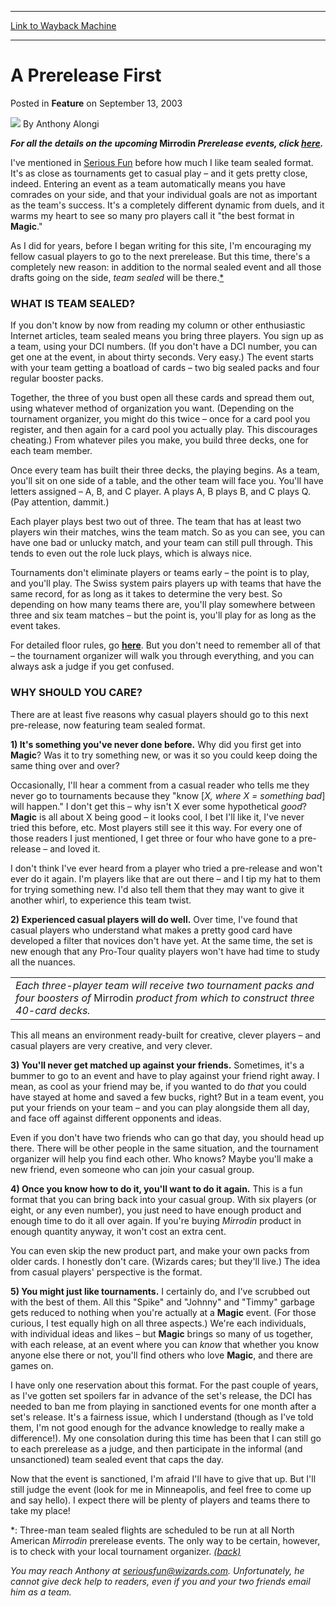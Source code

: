 
---
[Link to Wayback Machine](https://web.archive.org/web/20211019031347/https://magic.wizards.com/en/articles/archive/feature/prerelease-first-2003-09-13)

[_metadata_:author]:- "Anthony Alongi"
[_metadata_:description]:- "For all the details on the upcoming Mirrodin Prerelease events, click here. I've mentioned in Serious Fun before how much I like team sealed format. It's as close as tournaments get to casual play – and it gets pretty close, indeed. Entering an event as a team automatically means you have comrades on your side, and that your individual goals are not as important as the team's"
[_metadata_:generator]:- "Drupal 7 (http://drupal.org)"
[_metadata_:node]:- "630726"
[_metadata_:publish_date]:- "2003-09-13"
[_metadata_:source]:- "div-main-content"
[_metadata_:title]:- "A Prerelease First"
[_metadata_:wayback_capture_timestamp]:- "2021-10-19 03:13:47"
[_metadata_:wayback_raw_url]:- "https://web.archive.org/web/20211019031347id_/https://magic.wizards.com/en/articles/archive/feature/prerelease-first-2003-09-13"
[_metadata_:wayback_url]:- "https://magic.wizards.com/en/articles/archive/feature/prerelease-first-2003-09-13"
---


A Prerelease First
==================



 Posted in **Feature**
 on September 13, 2003 






![](https://media.magic.wizards.com/styles/auth_small/public/images/person/authorpic_anthonyalongi.jpg)
By Anthony Alongi











***For all the details on the upcoming* Mirrodin *Prerelease events, click [here](http://archive.wizards.com/default.asp?x=events/magic/prereleases).*** 

I've mentioned in [Serious Fun](http://archive.wizards.com/Magic/Magazine/Article.aspx?x=mtgcom/columnarchive&column=SeriousFun) before how much I like team sealed format. It's as close as tournaments get to casual play – and it gets pretty close, indeed. Entering an event as a team automatically means you have comrades on your side, and that your individual goals are not as important as the team's success. It's a completely different dynamic from duels, and it warms my heart to see so many pro players call it "the best format in **Magic**."

As I did for years, before I began writing for this site, I'm encouraging my fellow casual players to go to the next prerelease. But this time, there's a completely new reason: in addition to the normal sealed event and all those drafts going on the side, *team sealed* will be there.[\*](#footnote)

### WHAT IS TEAM SEALED?

If you don't know by now from reading my column or other enthusiastic Internet articles, team sealed means you bring three players. You sign up as a team, using your DCI numbers. (If you don't have a DCI number, you can get one at the event, in about thirty seconds. Very easy.) The event starts with your team getting a boatload of cards – two big sealed packs and four regular booster packs.

Together, the three of you bust open all these cards and spread them out, using whatever method of organization you want. (Depending on the tournament organizer, you might do this twice – once for a card pool you register, and then again for a card pool you actually play. This discourages cheating.) From whatever piles you make, you build three decks, one for each team member.

Once every team has built their three decks, the playing begins. As a team, you'll sit on one side of a table, and the other team will face you. You'll have letters assigned – A, B, and C player. A plays A, B plays B, and C plays Q. (Pay attention, dammit.)

Each player plays best two out of three. The team that has at least two players win their matches, wins the team match. So as you can see, you can have one bad or unlucky match, and your team can still pull through. This tends to even out the role luck plays, which is always nice.

Tournaments don't eliminate players or teams early – the point is to play, and you'll play. The Swiss system pairs players up with teams that have the same record, for as long as it takes to determine the very best. So depending on how many teams there are, you'll play somewhere between three and six team matches – but the point is, you'll play for as long as the event takes. 

For detailed floor rules, go [**here**](http://www.wizards.com/dci/downloads/03-04_Magic_FR.doc). But you don't need to remember all of that – the tournament organizer will walk you through everything, and you can always ask a judge if you get confused.

### WHY SHOULD YOU CARE?

There are at least five reasons why casual players should go to this next pre-release, now featuring team sealed format.

**1) It's something you've never done before.** Why did you first get into **Magic**? Was it to try something new, or was it so you could keep doing the same thing over and over?

Occasionally, I'll hear a comment from a casual reader who tells me they never go to tournaments because they "know [*X, where X = something bad*] will happen." I don't get this – why isn't X ever some hypothetical *good*? **Magic** is all about X being good – it looks cool, I bet I'll like it, I've never tried this before, etc. Most players still see it this way. For every one of those readers I just mentioned, I get three or four who have gone to a pre-release – and loved it.

I don't think I've ever heard from a player who tried a pre-release and won't ever do it again. I'm players like that are out there – and I tip my hat to them for trying something new. I'd also tell them that they may want to give it another whirl, to experience this team twist.

**2) Experienced casual players will do well.** Over time, I've found that casual players who understand what makes a pretty good card have developed a filter that novices don't have yet. At the same time, the set is new enough that any Pro-Tour quality players won't have had time to study all the nuances. 



|  |
| --- |
| *Each three-player team will receive two tournament packs and four boosters of* Mirrodin *product from which to construct three 40-card decks.* |

This all means an environment ready-built for creative, clever players – and casual players are very creative, and very clever.

**3) You'll never get matched up against your friends.** Sometimes, it's a bummer to go to an event and have to play against your friend right away. I mean, as cool as your friend may be, if you wanted to do *that* you could have stayed at home and saved a few bucks, right? But in a team event, you put your friends on your team – and you can play alongside them all day, and face off against different opponents and ideas.

Even if you don't have two friends who can go that day, you should head up there. There will be other people in the same situation, and the tournament organizer will help you find each other. Who knows? Maybe you'll make a new friend, even someone who can join your casual group. 

**4) Once you know how to do it, you'll want to do it again.** This is a fun format that you can bring back into your casual group. With six players (or eight, or any even number), you just need to have enough product and enough time to do it all over again. If you're buying *Mirrodin* product in enough quantity anyway, it won't cost an extra cent. 

You can even skip the new product part, and make your own packs from older cards. I honestly don't care. (Wizards cares; but they'll live.) The idea from casual players' perspective is the format.

**5) You might just like tournaments.** I certainly do, and I've scrubbed out with the best of them. All this "Spike" and "Johnny" and "Timmy" garbage gets reduced to nothing when you're actually at a **Magic** event. (For those curious, I test equally high on all three aspects.) We're each individuals, with individual ideas and likes – but **Magic** brings so many of us together, with each release, at an event where you can *know* that whether you know anyone else there or not, you'll find others who love **Magic**, and there are games on.

I have only one reservation about this format. For the past couple of years, as I've gotten set spoilers far in advance of the set's release, the DCI has needed to ban me from playing in sanctioned events for one month after a set's release. It's a fairness issue, which I understand (though as I've told them, I'm not good enough for the advance knowledge to really make a difference!). My one consolation during this time has been that I can still go to each prerelease as a judge, and then participate in the informal (and unsanctioned) team sealed event that caps the day.

Now that the event is sanctioned, I'm afraid I'll have to give that up. But I'll still judge the event (look for me in Minneapolis, and feel free to come up and say hello). I expect there will be plenty of players and teams there to take my place!

\*: Three-man team sealed flights are scheduled to be run at all North American *Mirrodin* prerelease events. The only way to be certain, however, is to check with your local tournament organizer. *[(back)](#back)*

*You may reach Anthony at [seriousfun@wizards.com](mailto:seriousfun@wizards.com). Unfortunately, he cannot give deck help to readers, even if you and your two friends email him as a team.*





